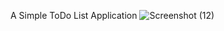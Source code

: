 A Simple ToDo List Application
![Screenshot (12)](https://github.com/suraj5872/TodoApplication/assets/69666642/21f8a37b-a265-4b41-9a64-04216380743f)
